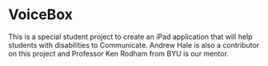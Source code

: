 # VoiceBox
This is a special student project to create an iPad application that will help students with disabilities to Communicate. Andrew Hale is also a contributor on this project and Professor Ken Rodham from BYU is our mentor.
